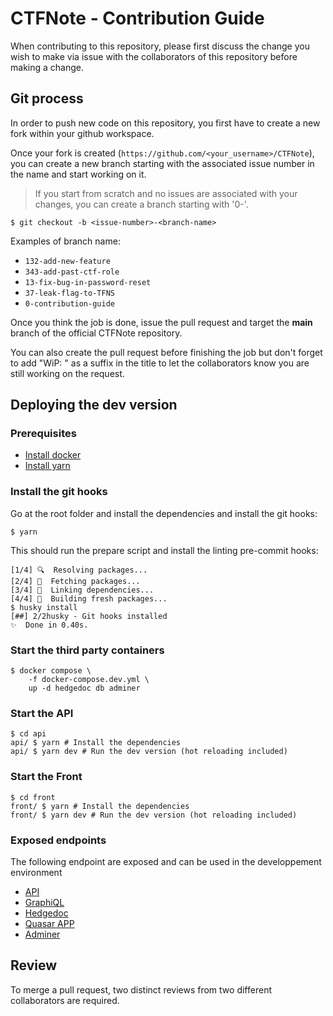 # CTFNote - Contribution Guide

When contributing to this repository, please first discuss the change you wish to make via issue with the collaborators of this repository before making a change.

## Git process

In order to push new code on this repository, you first have to create a new fork within your github workspace.

Once your fork is created (`https://github.com/<your_username>/CTFNote`), you can create a new branch starting with the associated issue number in the name and start working on it.

> If you start from scratch and no issues are associated with your changes, you can create a branch starting with '0-'.

```shell
$ git checkout -b <issue-number>-<branch-name>
```

Examples of branch name:

- `132-add-new-feature`
- `343-add-past-ctf-role`
- `13-fix-bug-in-password-reset`
- `37-leak-flag-to-TFNS`
- `0-contribution-guide`

Once you think the job is done, issue the pull request and target the **main** branch of the official CTFNote repository.

You can also create the pull request before finishing the job but don't forget to add "WiP: " as a suffix in the title to let the collaborators know you are still working on the request.

## Deploying the dev version

### Prerequisites

- [Install docker](https://docs.docker.com/get-docker/)
- [Install yarn](https://classic.yarnpkg.com/lang/en/docs/install/)

### Install the git hooks

Go at the root folder and install the dependencies and install the git hooks:

```shell
$ yarn
```

This should run the prepare script and install the linting pre-commit hooks:

```
[1/4] 🔍  Resolving packages...
[2/4] 🚚  Fetching packages...
[3/4] 🔗  Linking dependencies...
[4/4] 🔨  Building fresh packages...
$ husky install
[##] 2/2husky - Git hooks installed
✨  Done in 0.40s.
```

### Start the third party containers

```shell
$ docker compose \
    -f docker-compose.dev.yml \
    up -d hedgedoc db adminer
```

### Start the API

```shell
$ cd api
api/ $ yarn # Install the dependencies
api/ $ yarn dev # Run the dev version (hot reloading included)
```

### Start the Front

```shell
$ cd front
front/ $ yarn # Install the dependencies
front/ $ yarn dev # Run the dev version (hot reloading included)
```

### Exposed endpoints

The following endpoint are exposed and can be used in the developpement environment

- [API](http://localhost:3000/)
- [GraphiQL](http://localhost:3000/graphiql)
- [Hedgedoc](http://localhost:3001/)
- [Quasar APP](http://localhost:8088/)
- [Adminer](http://localhost:3002/?pgsql=db&username=ctfnote&db=ctfnote)

## Review

To merge a pull request, two distinct reviews from two different collaborators are required.
